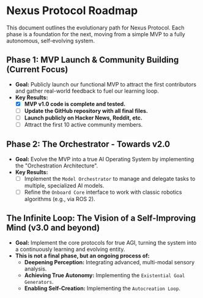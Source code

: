 # Nexus Protocol Roadmap

This document outlines the evolutionary path for Nexus Protocol. Each phase is a foundation for the next, moving from a simple MVP to a fully autonomous, self-evolving system.

## Phase 1: MVP Launch & Community Building (Current Focus)

* **Goal:** Publicly launch our functional MVP to attract the first contributors and gather real-world feedback to fuel our learning loop.
* **Key Results:**
    * [x] **MVP v1.0 code is complete and tested.**
    * [ ] **Update the GitHub repository with all final files.**
    * [ ] **Launch publicly on Hacker News, Reddit, etc.**
    * [ ] Attract the first 10 active community members.

## Phase 2: The Orchestrator - Towards v2.0

* **Goal:** Evolve the MVP into a true AI Operating System by implementing the "Orchestration Architecture".
* **Key Results:**
    * [ ] Implement the `Model Orchestrator` to manage and delegate tasks to multiple, specialized AI models.
    * [ ] Refine the `Onboard Core` interface to work with classic robotics algorithms (e.g., via ROS 2).

## The Infinite Loop: The Vision of a Self-Improving Mind (v3.0 and beyond)

* **Goal:** Implement the core protocols for true AGI, turning the system into a continuously learning and evolving entity.
* **This is not a final phase, but an ongoing process of:**
    * **Deepening Perception:** Integrating advanced, multi-modal sensory analysis.
    * **Achieving True Autonomy:** Implementing the `Existential Goal Generators`.
    * **Enabling Self-Creation:** Implementing the `Autocreation Loop`.
